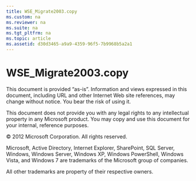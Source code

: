 ```yaml
---
title: WSE_Migrate2003.copy
ms.custom: na
ms.reviewer: na
ms.suite: na
ms.tgt_pltfrm: na
ms.topic: article
ms.assetid: d30d3465-a9a9-4359-96f5-7b9968b5a2a1
---
```

# WSE_Migrate2003.copy
This document is provided “as\-is”. Information and views expressed in this document, including URL and other Internet Web site references, may change without notice. You bear the risk of using it.  
  
This document does not provide you with any legal rights to any intellectual property in any Microsoft product. You may copy and use this document for your internal, reference purposes.  
  
© 2012 Microsoft Corporation.  All rights reserved.  
  
Microsoft, Active Directory, Internet Explorer, SharePoint, SQL Server, Windows, Windows Server, Windows XP, Windows PowerShell, Windows Vista, and Windows 7 are trademarks of the Microsoft group of companies.  
  
All other trademarks are property of their respective owners.  
  
